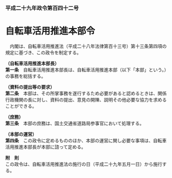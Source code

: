 ### 平成二十九年政令第百四十二号  
# 自転車活用推進本部令  
　内閣は、自転車活用推進法（平成二十八年法律第百十三号）第十三条第四項の規定に基づき、この政令を制定する。  
  
**（自転車活用推進本部長）**  
**第一条**　自転車活用推進本部長は、自転車活用推進本部（以下「本部」という。）の事務を総括する。  
  
**（資料の提出等の要求）**  
**第二条**　本部は、その所掌事務を遂行するため必要があると認めるときは、関係行政機関の長に対し、資料の提出、意見の開陳、説明その他必要な協力を求めることができる。  
  
**（庶務）**  
**第三条**　本部の庶務は、国土交通省道路局参事官において処理する。  
  
**（本部の運営）**  
**第四条**　この政令に定めるもののほか、本部の運営に関し必要な事項は、自転車活用推進本部長が本部に諮って定める。  
  
**附　則**  
この政令は、自転車活用推進法の施行の日（平成二十九年五月一日）から施行する。  
  
